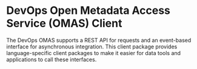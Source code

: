 <!-- SPDX-License-Identifier: Apache-2.0 -->

# DevOps Open Metadata Access Service (OMAS) Client

The DevOps OMAS supports a REST API for requests and an event-based
interface for asynchronous integration.  This client
package provides language-specific client packages to make it easier
for data tools and applications to call these interfaces.